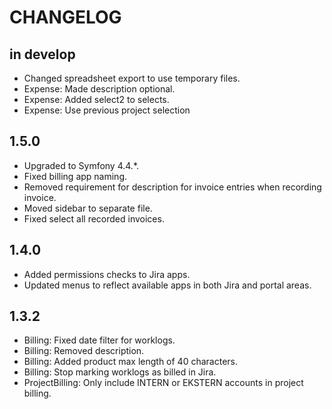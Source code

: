 # CHANGELOG

## in develop

* Changed spreadsheet export to use temporary files.
* Expense: Made description optional.
* Expense: Added select2 to selects.
* Expense: Use previous project selection

## 1.5.0

* Upgraded to Symfony 4.4.*.
* Fixed billing app naming.
* Removed requirement for description for invoice entries when recording invoice.
* Moved sidebar to separate file.
* Fixed select all recorded invoices.

## 1.4.0

* Added permissions checks to Jira apps.
* Updated menus to reflect available apps in both Jira and portal areas.

## 1.3.2

* Billing: Fixed date filter for worklogs.
* Billing: Removed description.
* Billing: Added product max length of 40 characters.
* Billing: Stop marking worklogs as billed in Jira.
* ProjectBilling: Only include INTERN or EKSTERN accounts in project billing.
